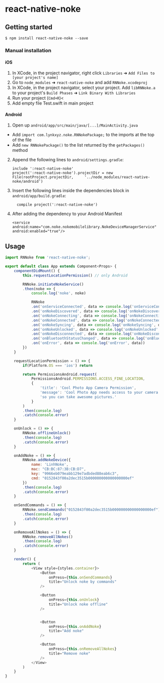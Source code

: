 
# react-native-noke

## Getting started

`$ npm install react-native-noke --save`

### Manual installation


#### iOS

1. In XCode, in the project navigator, right click `Libraries` ➜ `Add Files to [your project's name]`
2. Go to `node_modules` ➜ `react-native-noke` and add `RNNoke.xcodeproj`
3. In XCode, in the project navigator, select your project. Add `libRNNoke.a` to your project's `Build Phases` ➜ `Link Binary With Libraries`
4. Run your project (`Cmd+R`)<
5. Add empty file Test.swift in main project

#### Android

1. Open up `android/app/src/main/java/[...]/MainActivity.java`
  - Add `import com.lynkxyz.noke.RNNokePackage;` to the imports at the top of the file
  - Add `new RNNokePackage()` to the list returned by the `getPackages()` method
2. Append the following lines to `android/settings.gradle`:
  	```
  	include ':react-native-noke'
  	project(':react-native-noke').projectDir = new File(rootProject.projectDir, 	'../node_modules/react-native-noke/android')
  	```
3. Insert the following lines inside the dependencies block in `android/app/build.gradle`:
  	```
      compile project(':react-native-noke')
  	```
4. After adding the dependency to your Android Manifest
	```
	<service android:name="com.noke.nokemobilelibrary.NokeDeviceManagerService" android:enabled="true"/>
	```


## Usage
```javascript
import RNNoke from 'react-native-noke';

export default class App extends Component<Props> {
	componentDidMount() {
		this.requestLocationPermission() // only Android

		RNNoke.initiateNokeService()
		.then(noke => {
			console.log('noke', noke)

			RNNoke
			.on('onServiceConnected', data => console.log('onServiceConnected', data))
			.on('onNokeDiscovered', data => console.log('onNokeDiscovered', data))
			.on('onNokeConnecting', data => console.log('onNokeConnecting', data))
			.on('onNokeConnected', data => console.log('onNokeConnected', data))
			.on('onNokeSyncing', data => console.log('onNokeSyncing', data))
			.on('onNokeUnlocked', data => console.log('onNokeUnlocked', data))
			.on('onNokeDisconnected', data => console.log('onNokeDisconnected', data))
			.on('onBluetoothStatusChanged', data => console.log('onBluetoothStatusChanged', data))
			.on('onError', data => console.log('onError', data))
		})
	}

	requestLocationPermission = () => {
		if(Platform.OS === 'ios') return

		return PermissionsAndroid.request(
			PermissionsAndroid.PERMISSIONS.ACCESS_FINE_LOCATION,
			{
				'title': 'Cool Photo App Camera Permission',
				'message': 'Cool Photo App needs access to your camera ' +
				'so you can take awesome pictures.'
			}
		)
		.then(console.log)
		.catch(console.error)
	}

	onUnlock = () => {
		RNNoke.offlineUnlock()
		.then(console.log)
		.catch(console.error)
	}

	onAddNoke = () => {
		RNNoke.addNokeDevice({
			name: 'LinhNoke',
			mac: "CB:BC:87:3B:CB:D7",
			key: "9966eb079eabb129e7adbded88eab6c3",
			cmd: "0152843f00a2dec3515b000000000000000000ef"
		})
		.then(console.log)
		.catch(console.error)
	}

	onSendCommands = () => {
		RNNoke.sendCommands("0152843f00a2dec3515b000000000000000000ef")
		.then(console.log)
		.catch(console.error)
	}

	onRemoveAllNokes = () => {
		RNNoke.removeAllNokes()
		.then(console.log)
		.catch(console.error)
	}

	render() {
		return (
			<View style={styles.container}>
				<Button
					onPress={this.onSendCommands}
					title="Unlock noke by commands"
				/>

				<Button
					onPress={this.onUnlock}
					title="Unlock noke offline"
				/>


				<Button
					onPress={this.onAddNoke}
					title="Add noke"
				/>

				<Button
					onPress={this.onRemoveAllNokes}
					title="Remove noke"
				/>
			</View>
		)
	}
}
```
  